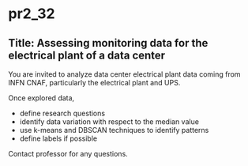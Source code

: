 # pr2_32

## Title: Assessing monitoring data for the electrical plant of a data center

You are invited to analyze data center electrical plant data coming from INFN CNAF, particularly the electrical plant and UPS.

Once explored data,

* define research questions
* identify data variation with respect to the median value
* use k-means and DBSCAN techniques to identify patterns
* define labels if possible

Contact professor for any questions.
